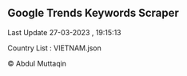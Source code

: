 

## Google Trends Keywords Scraper 
 
Last Update 27-03-2023 , 19:15:13

Country List :
VIETNAM.json



© Abdul Muttaqin 
